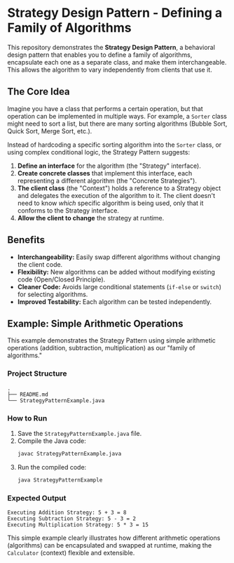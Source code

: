# Strategy Design Pattern - Defining a Family of Algorithms

This repository demonstrates the **Strategy Design Pattern**, a behavioral design pattern that enables you to define a family of algorithms, encapsulate each one as a separate class, and make them interchangeable. This allows the algorithm to vary independently from clients that use it.

## The Core Idea

Imagine you have a class that performs a certain operation, but that operation can be implemented in multiple ways. For example, a `Sorter` class might need to sort a list, but there are many sorting algorithms (Bubble Sort, Quick Sort, Merge Sort, etc.).

Instead of hardcoding a specific sorting algorithm into the `Sorter` class, or using complex conditional logic, the Strategy Pattern suggests:

1.  **Define an interface** for the algorithm (the "Strategy" interface).
2.  **Create concrete classes** that implement this interface, each representing a different algorithm (the "Concrete Strategies").
3.  **The client class** (the "Context") holds a reference to a Strategy object and delegates the execution of the algorithm to it. The client doesn't need to know *which* specific algorithm is being used, only that it conforms to the Strategy interface.
4.  **Allow the client to change** the strategy at runtime.

## Benefits

* **Interchangeability:** Easily swap different algorithms without changing the client code.
* **Flexibility:** New algorithms can be added without modifying existing code (Open/Closed Principle).
* **Cleaner Code:** Avoids large conditional statements (`if-else` or `switch`) for selecting algorithms.
* **Improved Testability:** Each algorithm can be tested independently.

## Example: Simple Arithmetic Operations

This example demonstrates the Strategy Pattern using simple arithmetic operations (addition, subtraction, multiplication) as our "family of algorithms."

### Project Structure

```
.
├── README.md
└── StrategyPatternExample.java
```

### How to Run

1.  Save the `StrategyPatternExample.java` file.
2.  Compile the Java code:
    ```bash
    javac StrategyPatternExample.java
    ```
3.  Run the compiled code:
    ```bash
    java StrategyPatternExample
    ```

### Expected Output

```
Executing Addition Strategy: 5 + 3 = 8
Executing Subtraction Strategy: 5 - 3 = 2
Executing Multiplication Strategy: 5 * 3 = 15
```

This simple example clearly illustrates how different arithmetic operations (algorithms) can be encapsulated and swapped at runtime, making the `Calculator` (context) flexible and extensible.
